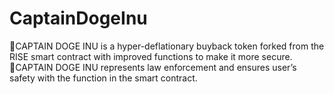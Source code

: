 # CaptainDogeInu
🐶CAPTAIN DOGE INU is a hyper-deflationary buyback token forked from the RISE smart contract with improved functions to make it more secure.  
🐶CAPTAIN DOGE INU represents law enforcement and ensures user’s safety with the function in the smart contract.
